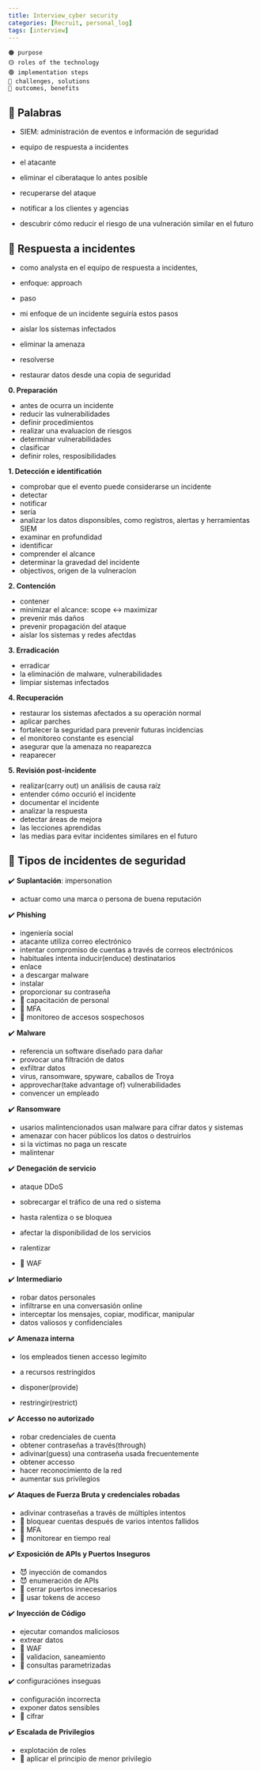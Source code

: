```yaml
---
title: Interview_cyber security
categories: [Recruit, personal_log]
tags: [interview]
---
```


```T
🟠 purpose
🟡 roles of the technology
🟢 implementation steps
🔴 challenges, solutions
🔵 outcomes, benefits
```

## 📌 Palabras

- SIEM: administración de eventos e información de seguridad
- equipo de respuesta a incidentes

- el atacante

- eliminar el ciberataque lo antes posible
- recuperarse del ataque
- notificar a los clientes y agencias
- descubrir cómo reducir el riesgo de una vulneración similar en el futuro

## 📌 Respuesta a incidentes

- como analysta en el equipo de respuesta a incidentes,
- enfoque: approach
- paso
- mi enfoque de un incidente seguiría estos pasos

- aislar los sistemas infectados
- eliminar la amenaza
- resolverse
- restaurar datos desde una copia de seguridad

**0. Preparación**

- antes de ocurra un incidente
- reducir las vulnerabilidades
- definir procedimientos
- realizar una evaluacíon de riesgos
- determinar vulnerabilidades
- clasificar
- definir roles, resposibilidades

**1. Detección e identificatión**

- comprobar que el evento puede considerarse un incidente
- detectar
- notificar
- sería
- analizar los datos disponsibles, como registros, alertas y herramientas SIEM
- examinar en profundidad
- identificar
- comprender el alcance
- determinar la gravedad del incidente
- objectivos, origen de la vulneracíon

**2. Contención**

- contener
- minimizar el alcance: scope ↔️ maximizar
- prevenir más daños
- prevenir propagación del ataque
- aislar los sistemas y redes afectdas

**3. Erradicación**

- erradicar
- la eliminación de malware, vulnerabilidades
- limpiar sistemas infectados

**4. Recuperación**

- restaurar los sistemas afectados a su operación normal
- aplicar parches
- fortalecer la seguridad para prevenir futuras incidencias
- el monitoreo constante es esencial
- asegurar que la amenaza no reaparezca
- reaparecer

**5. Revisión post-incidente**

- realizar(carry out) un análisis de causa raíz
- entender cómo occurió el incidente
- documentar el incidente
- analizar la respuesta
- detectar áreas de mejora
- las lecciones aprendidas
- las medias para evitar incidentes similares en el futuro

## 📌 Tipos de incidentes de seguridad

✔️ **Suplantación**: impersonation

- actuar como una marca o persona de buena reputación

✔️ **Phishing**

- ingeniería social
- atacante utiliza correo electrónico
- intentar compromiso de cuentas a través de correos electrónicos
- habituales intenta inducir(enduce) destinatarios
- enlace
- a descargar malware
- instalar
- proporcionar su contraseña
- 💊 capacitación de personal
- 💊 MFA
- 💊 monitoreo de accesos sospechosos

✔️ **Malware**

- referencia un software diseñado para dañar
- provocar una filtración de datos
- exfiltrar datos
- virus, ransomware, spyware, caballos de Troya
- approvechar(take advantage of) vulnerabilidades
- convencer un empleado

✔️ **Ransomware**

- usarios malintencionados usan malware para cifrar datos y sistemas
- amenazar con hacer públicos los datos o destruirlos
- si la víctimas no paga un rescate
- malintenar

✔️ **Denegación de servicio**

- ataque DDoS
- sobrecargar el tráfico de una red o sistema
- hasta ralentiza o se bloquea
- afectar la disponibilidad de los servicios

- ralentizar

- 💊 WAF

✔️ **Intermediario**

- robar datos personales
- infiltrarse en una conversasión online
- interceptar los mensajes, copiar, modificar, manipular
- datos valiosos y confidenciales

✔️ **Amenaza interna**

- los empleados tienen accesso legímito
- a recursos restringidos

- disponer(provide)
- restringir(restrict)

✔️ **Accesso no autorizado**

- robar credenciales de cuenta
- obtener contraseñas a través(through)
- adivinar(guess) una contraseña usada frecuentemente
- obtener accesso
- hacer reconocimiento de la red
- aumentar sus privilegios

✔️ **Ataques de Fuerza Bruta y credenciales robadas**

- adivinar contraseñas a través de múltiples intentos
- 💊 bloquear cuentas después de varios intentos fallidos
- 💊 MFA
- 💊 monitorear en tiempo real

✔️ **Exposición de APIs y Puertos Inseguros**

- 😈 inyección de comandos
- 😈 enumeración de APIs
- 💊 cerrar puertos innecesarios
- 💊 usar tokens de acceso

✔️ **Inyección de Código**

- ejecutar comandos maliciosos
- extrear datos
- 💊 WAF
- 💊 validacion, saneamiento
- 💊 consultas parametrizadas

✔️ configuraciónes inseguas

- configuración incorrecta
- exponer datos sensibles
- 💊 cifrar

✔️ **Escalada de Privilegios**

- explotación de roles
- 💊 aplicar el principio de menor privilegio


